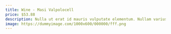 ```yaml
---
title: Wine - Masi Valpolocell
price: $53.88
description: Nulla ut erat id mauris vulputate elementum. Nullam varius. Nulla facilisi.
image: https://dummyimage.com/1000x600/000000/fff.png
---
```

